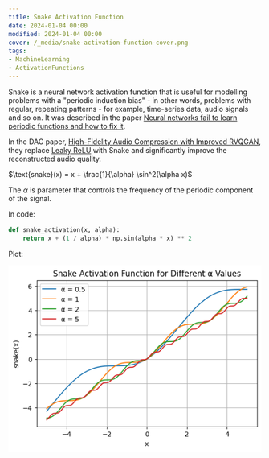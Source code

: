 ```yaml
---
title: Snake Activation Function
date: 2024-01-04 00:00
modified: 2024-01-04 00:00
cover: /_media/snake-activation-function-cover.png
tags:
- MachineLearning
- ActivationFunctions
---
```


Snake is a neural network activation function that is useful for modelling problems with a "periodic induction bias" - in other words, problems with regular, repeating patterns - for example, time-series data, audio signals and so on. It was described in the paper [Neural networks fail to learn periodic functions and how to fix it](../../../permanent/neural-networks-fail-to-learn-periodic-functions-and-how-to-fix-it.md).

In the DAC paper, [High-Fidelity Audio Compression with Improved RVQGAN](../reference/papers/high-fidelity-audio-compression-with-improved-rvqgan.md), they replace [Leaky ReLU](../../../permanent/leaky-relu.md) with Snake and significantly improve the reconstructed audio quality.

$\text{snake}(x) = x + \frac{1}{\alpha} \sin^2(\alpha x)$

The $\alpha$ is parameter that controls the frequency of the periodic component of the signal. 

In code:

```python
def snake_activation(x, alpha):
    return x + (1 / alpha) * np.sin(alpha * x) ** 2
```

Plot:

![Snake Activation Function diagram](../_media/snake-activate-examples.png)